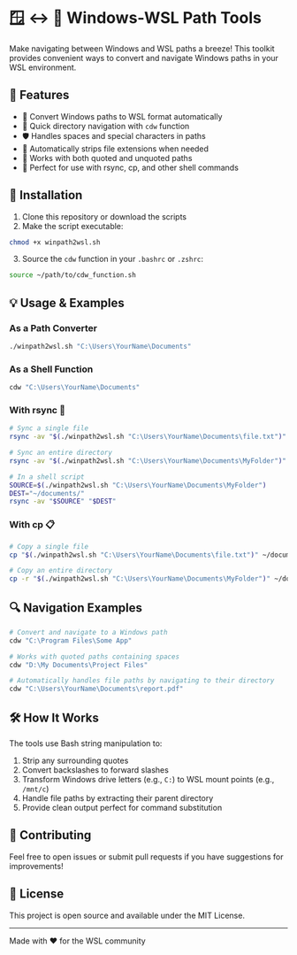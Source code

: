 # 🪟 ↔️ 🐧 Windows-WSL Path Tools

Make navigating between Windows and WSL paths a breeze! This toolkit provides convenient ways to convert and navigate Windows paths in your WSL environment.

## 🎯 Features

- 🔄 Convert Windows paths to WSL format automatically
- 📂 Quick directory navigation with `cdw` function
- 🛡️ Handles spaces and special characters in paths
- 📝 Automatically strips file extensions when needed
- 💪 Works with both quoted and unquoted paths
- 🔧 Perfect for use with rsync, cp, and other shell commands

## 🚀 Installation

1. Clone this repository or download the scripts
2. Make the script executable:
```bash
chmod +x winpath2wsl.sh
```
3. Source the `cdw` function in your `.bashrc` or `.zshrc`:
```bash
source ~/path/to/cdw_function.sh
```

## 💡 Usage & Examples

### As a Path Converter
```bash
./winpath2wsl.sh "C:\Users\YourName\Documents"
```

### As a Shell Function
```bash
cdw "C:\Users\YourName\Documents"
```

### With rsync 🔄
```bash
# Sync a single file
rsync -av "$(./winpath2wsl.sh "C:\Users\YourName\Documents\file.txt")" ~/documents/

# Sync an entire directory
rsync -av "$(./winpath2wsl.sh "C:\Users\YourName\Documents\MyFolder")" ~/documents/

# In a shell script
SOURCE=$(./winpath2wsl.sh "C:\Users\YourName\Documents\MyFolder")
DEST="~/documents/"
rsync -av "$SOURCE" "$DEST"
```

### With cp 📋
```bash
# Copy a single file
cp "$(./winpath2wsl.sh "C:\Users\YourName\Documents\file.txt")" ~/documents/

# Copy an entire directory
cp -r "$(./winpath2wsl.sh "C:\Users\YourName\Documents\MyFolder")" ~/documents/
```

## 🔍 Navigation Examples

```bash
# Convert and navigate to a Windows path
cdw "C:\Program Files\Some App"

# Works with quoted paths containing spaces
cdw "D:\My Documents\Project Files"

# Automatically handles file paths by navigating to their directory
cdw "C:\Users\YourName\Documents\report.pdf"
```

## 🛠️ How It Works

The tools use Bash string manipulation to:
1. Strip any surrounding quotes
2. Convert backslashes to forward slashes
3. Transform Windows drive letters (e.g., `C:`) to WSL mount points (e.g., `/mnt/c`)
4. Handle file paths by extracting their parent directory
5. Provide clean output perfect for command substitution

## 🤝 Contributing

Feel free to open issues or submit pull requests if you have suggestions for improvements!

## 📜 License

This project is open source and available under the MIT License.

---

Made with ❤️ for the WSL community
